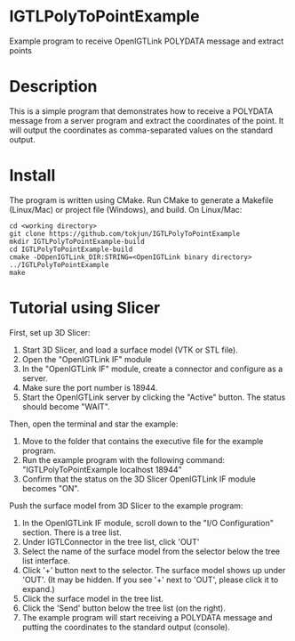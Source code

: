 IGTLPolyToPointExample
======================

Example program to receive OpenIGTLink POLYDATA message and extract points


Description
===========

This is a simple program that demonstrates how to receive a POLYDATA message from
a server program and extract the coordinates of the point. It will output
the coordinates as comma-separated values on the standard output.


Install
=======

The program is written using CMake. Run CMake to generate a Makefile (Linux/Mac)
or project file (Windows), and build. On Linux/Mac:

```
cd <working directory>
git clone https://github.com/tokjun/IGTLPolyToPointExample
mkdir IGTLPolyToPointExample-build
cd IGTLPolyToPointExample-build
cmake -DOpenIGTLink_DIR:STRING=<OpenIGTLink binary directory> ../IGTLPolyToPointExample
make
```


Tutorial using Slicer
=====================

First, set up 3D Slicer:

1. Start 3D Slicer, and load a surface model (VTK or STL file).
2. Open the "OpenIGTLink IF" module
3. In the "OpenIGTLink IF" module, create a connector and configure as a server.
4. Make sure the port number is 18944.
5. Start the OpenIGTLink server by clicking the "Active" button. The status should become "WAIT".

Then, open the terminal and star the example:

1. Move to the folder that contains the executive file for the example program.
2. Run the example program with the following command: "IGTLPolyToPointExample localhost 18944"
3. Confirm that the status on the 3D Slicer OpenIGTLink IF module becomes "ON".

Push the surface model from 3D Slicer to the example program:

1. In the OpenIGTLink IF module, scroll down to the "I/O Configuration" section. There is a tree list.
2. Under IGTLConnector in the tree list, click 'OUT'
3. Select the name of the surface model from the selector below the tree list interface.
4. Click '+' button next to the selector. The surface model shows up under 'OUT'. (It may be hidden. If you see '+' next to 'OUT', please click it to expand.)
5. Click the surface model in the tree list.
6. Click the 'Send' button below the tree list (on the right).
7. The example program will start receiving a POLYDATA message and putting the coordinates to the standard output (console).










